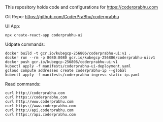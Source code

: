 This repository holds code and configurations for https://coderprabhu.com

Git Repo: https://github.com/CoderPraBhu/coderprabhu

UI App:
```
npx create-react-app coderprabhu-ui
````

Udpate commands:  
```gcloud container clusters create coderprabhu-cluster  
docker build -t gcr.io/kubegcp-256806/coderprabhu-ui:v1 .  
docker run --rm -p 8080:8080 gcr.io/kubegcp-256806/coderprabhu-ui:v1  
docker push gcr.io/kubegcp-256806/coderprabhu-ui:v1  
kubectl apply -f manifests/coderprabhu-ui-deployment.yaml  
gcloud compute addresses create coderprabhu-ip --global  
kubectl apply -f manifests/coderprabhu-ingress-static-ip.yaml  
```
Read commands:   
```
curl http://coderprabhu.com
curl https://coderprabhu.com
curl http://www.coderprabhu.com
curl https://www.coderprabhu.com
curl http://api.coderprabhu.com
curl https://api.coderprabhu.com
```   